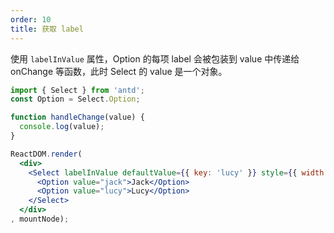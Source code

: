```yaml
---
order: 10
title: 获取 label
---
```


使用 `labelInValue` 属性，Option 的每项 label 会被包装到 value 中传递给 onChange 等函数，此时 Select 的 value 是一个对象。

````jsx
import { Select } from 'antd';
const Option = Select.Option;

function handleChange(value) {
  console.log(value);
}

ReactDOM.render(
  <div>
    <Select labelInValue defaultValue={{ key: 'lucy' }} style={{ width: 120 }} onChange={handleChange}>
      <Option value="jack">Jack</Option>
      <Option value="lucy">Lucy</Option>
    </Select>
  </div>
, mountNode);
````
